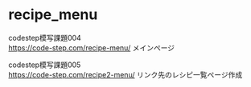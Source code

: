 # recipe_menu

codestep模写課題004<br>
https://code-step.com/recipe-menu/
メインページ

codestep模写課題005<br>
https://code-step.com/recipe2-menu/
リンク先のレシピ一覧ページ作成
